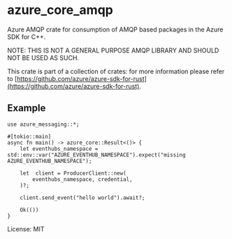 # azure_core_amqp

Azure AMQP crate for consumption of AMQP based packages in the Azure SDK for C++.

NOTE: THIS IS NOT A GENERAL PURPOSE AMQP LIBRARY AND SHOULD NOT BE USED AS SUCH.

This crate is part of a collection of crates: for more information please refer to [https://github.com/azure/azure-sdk-for-rust](https://github.com/azure/azure-sdk-for-rust).

## Example

```rust,no_run
use azure_messaging::*;

#[tokio::main]
async fn main() -> azure_core::Result<()> {
    let eventhubs_namespace = std::env::var("AZURE_EVENTHUB_NAMESPACE").expect("missing AZURE_EVENTHUB_NAMESPACE");

    let  client = ProducerClient::new(
        eventhubs_namespace, credential,
    )?;

    client.send_event("hello world").await?;

    Ok(())
}
```

License: MIT
